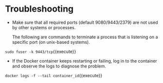# Troubleshooting

- Make sure that all required ports (default 9080/9443/2379) are not used by other systems or processes.

  The following are commands to terminate a process that is listening on a specific port (on unix-based systems).

`sudo fuser -k 9443/tcp`{{execute}}

- If the Docker container keeps restarting or failing, log in to the container and observe the logs to diagnose the problem.

`docker logs -f --tail container_id`{{execute}}
